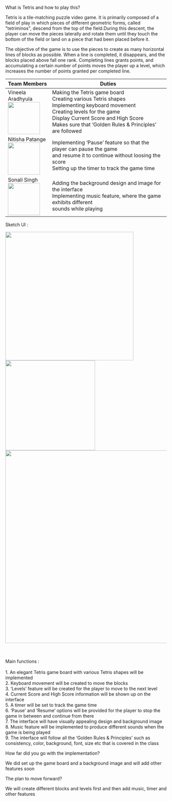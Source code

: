 What is Tetris and how to play this?

Tetris is a tile-matching puzzle video game. It is primarily composed of a field of play in which pieces of different geometric forms, called "tetriminos", descend from the top of the field.During this descent, the player can move the pieces laterally and rotate them until they touch the bottom of the field or land on a piece that had been placed before it. 

The objective of the game is to use the pieces to create as many horizontal lines of blocks as possible. When a line is completed, it disappears, and the blocks placed above fall one rank. Completing lines grants points, and accumulating a certain number of points moves the player up a level, which increases the number of points granted per completed line.




| Team Members      | Duties                                                                                                                                                                                                                                                                                                                                                                                                                                                                        |
|-------------------|-------------------------------------------------------------------------------------------------------------------------------------------------------------------------------------------------------------------------------------------------------------------------------------------------------------------------------------------------------------------------------------------------------------------------------------------------------------------------------|
| Vineela Aradhyula <br><img src="https://user-images.githubusercontent.com/58001098/69386331-f80de580-0c87-11ea-9ef6-67ca9ca6e530.jpg" width="100"> | Making the Tetris game board<br>Creating various Tetris shapes<br>Implementing keyboard movement<br>Creating levels for the game<br>Display Current Score and High Score<br>Makes sure that ‘Golden Rules & Principles’ are followed |
| Nitisha Patange  <br><img src="https://user-images.githubusercontent.com/58001098/69386759-1fb17d80-0c89-11ea-851f-673eed82470f.jpeg" width="100">  | Implementing ‘Pause’ feature so that the player can pause the game <br>and resume it to continue without loosing the score<br>Setting up the timer to track the game time                                                                                                                                                                                                                                                                                             |
| Sonali Singh  <br><img src="https://user-images.githubusercontent.com/58001098/69386855-6ef7ae00-0c89-11ea-87a4-2224ca63051f.jpeg" width="100">    | Adding the background design and image for the interface<br>Implementing music feature, where the game exhibits different <br>sounds while playing                                                                                                                                                                                                                                                                                                                    |                                                                    |

Sketch UI :

<img src="https://user-images.githubusercontent.com/58001098/69388267-e7606e00-0c8d-11ea-9153-b450e0bb1ca0.png" width="400"> <img src="https://user-images.githubusercontent.com/58001098/69388390-5342d680-0c8e-11ea-9fc9-6648081993dd.png" width="280">
<img src="https://user-images.githubusercontent.com/58001098/69388470-8be2b000-0c8e-11ea-9db6-d11fa8104dd9.png" width="600">

<br><br>Main functions :
<br>
<br>1. An elegant  Tetris game board with various Tetris shapes will be implemented
<br>2. Keyboard movement will be created to move the blocks
<br>3. ‘Levels’ feature will be created for the player to move to the next level
<br>4. Current Score and High Score information will be shown up on the interface
<br>5. A timer will be set to track the game time
<br>6. ‘Pause’ and ‘Resume’ options will be provided for the player to stop the game in between and continue from there
<br>7. The interface will have visually appealing design and background image
<br>8. Music feature will be implemented to produce different sounds when the game is being played
<br>9. The interface will follow all the ‘Golden Rules & Principles’ such as consistency, color, background, font, size etc that is covered in the class


How far did you go with the implementation?

We did set up the game board and a background image and will add other features soon

The plan to move forward?

We will create different blocks and levels first and then add music, timer and other features


